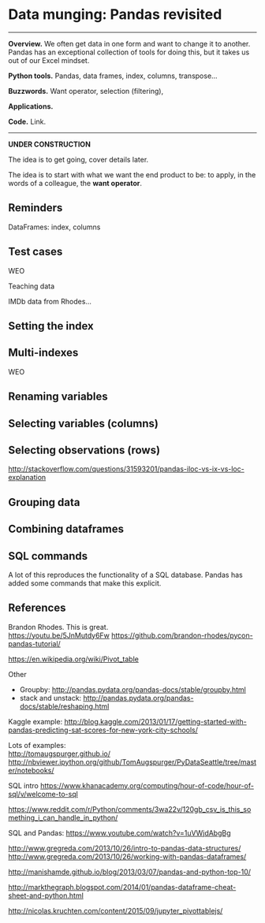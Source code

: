 # Data munging:  Pandas revisited 

---
**Overview.** We often get data in one form and want to change it to another.  Pandas has an exceptional collection of tools for doing this, but it takes us out of our Excel mindset.  

**Python tools.**  Pandas, data frames, index, columns, transpose...  

**Buzzwords.**  Want operator, selection (filtering), 

**Applications.** 

**Code.** Link.  

---

**UNDER CONSTRUCTION**

The idea is to get going, cover details later. 

The idea is to start with what we want the end product to be:  to apply, in the words of a colleague, the **want operator**.   


## Reminders

DataFrames:  index, columns 



## Test cases 


WEO 

Teaching data 


IMDb data from Rhodes...  


## Setting the index 



## Multi-indexes 

WEO 


## Renaming variables 


## Selecting variables (columns)


## Selecting observations (rows)

http://stackoverflow.com/questions/31593201/pandas-iloc-vs-ix-vs-loc-explanation


## Grouping data 



## Combining dataframes 



## SQL commands	


A lot of this reproduces the functionality of a SQL database.  Pandas has added some commands that make this explicit.  



<!-- 
We'll talk more about packages later, but for now just put these lines above...

```python 
import pandas as pd
```

https://realpython.com/blog/python/working-with-large-excel-files-in-pandas/


Methods to cover

describe
value_counts
set_index  --- and  .sort_index() to speed up selection 
also multiindexes:  df.set_index(['var1', 'var2'])
reset_index -- puts index into varlist 

df.loc['var1'].loc['var2']
df.loc['var1', entry]

groupby -- sorts automatically 
size, sum, mean, max, min 

data types for variables (info?)

## Missing values 


## Stack and unstack...  


unstack... (Rhodes 1:34) 

unstack:  Brandon Rhodes at 2:00 
 

## Pivot tables 

https://en.wikipedia.org/wiki/Pivot_table 

Rhodes:  You can all of it and more with set_index, sort_index, and unstack.  2:10m



## Merging dataframes 

merge:  Brandon Rhodes at 2:10 

Evidently Pandas is smart... 


## Examples 

Auto safety:  http://www.nhtsa.gov/NCSA

--> 


## References 

Brandon Rhodes.  This is great.  
https://youtu.be/5JnMutdy6Fw
https://github.com/brandon-rhodes/pycon-pandas-tutorial/

https://en.wikipedia.org/wiki/Pivot_table

Other 

* Groupby:  http://pandas.pydata.org/pandas-docs/stable/groupby.html
* stack and unstack:  http://pandas.pydata.org/pandas-docs/stable/reshaping.html

Kaggle example:  http://blog.kaggle.com/2013/01/17/getting-started-with-pandas-predicting-sat-scores-for-new-york-city-schools/ 

Lots of examples:  
http://tomaugspurger.github.io/
http://nbviewer.ipython.org/github/TomAugspurger/PyDataSeattle/tree/master/notebooks/

SQL intro https://www.khanacademy.org/computing/hour-of-code/hour-of-sql/v/welcome-to-sql 

https://www.reddit.com/r/Python/comments/3wa22v/120gb_csv_is_this_something_i_can_handle_in_python/ 

SQL and Pandas:  https://www.youtube.com/watch?v=1uVWjdAbgBg 

http://www.gregreda.com/2013/10/26/intro-to-pandas-data-structures/ 
http://www.gregreda.com/2013/10/26/working-with-pandas-dataframes/

http://manishamde.github.io/blog/2013/03/07/pandas-and-python-top-10/ 

http://markthegraph.blogspot.com/2014/01/pandas-dataframe-cheat-sheet-and-python.html

http://nicolas.kruchten.com/content/2015/09/jupyter_pivottablejs/